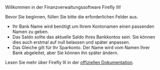 Willkommen in der Finanzverwaltungssoftware Firefly III!

Bevor Sie beginnen, füllen Sie bitte die erforderlichen Felder aus.

* Ihr Bank Name wird benötigt um Ihrem Kontonamen einen passenden Namen zu geben.
* Das Saldo sollte das aktuelle Saldo Ihres Bankkontos sein. Sie können dies auch erstmal auf null belassen und später anpassen.
* Das Gleiche gilt für Ihr Sparkonto. Der Name wird vom Namen Ihrer Bank abgeleitet, aber Sie können ihn später ändern.

Lesen Sie mehr über Firefly III in der [offiziellen Dokumentation](https://docs.firefly-iii.org/).